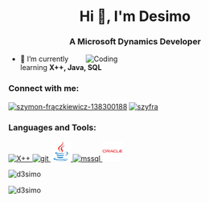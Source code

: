 <h1 align="center">Hi 👋, I'm Desimo</h1>
<h3 align="center">A Microsoft Dynamics Developer</h3>
<img align="right" alt="Coding" width="350" src="https://cdn.dribbble.com/users/1162077/screenshots/3848914/programmer.gif">

- 🌱 I’m currently learning **X++, Java, SQL**

<h3 align="left">Connect with me:</h3>
<p align="left">
<a href="https://linkedin.com/in/szymon-frączkiewicz-138300188" target="blank"><img align="center" src="https://raw.githubusercontent.com/rahuldkjain/github-profile-readme-generator/master/src/images/icons/Social/linked-in-alt.svg" alt="szymon-frączkiewicz-138300188" height="30" width="40" /></a>
<a href="https://www.hackerrank.com/szyfra" target="blank"><img align="center" src="https://raw.githubusercontent.com/rahuldkjain/github-profile-readme-generator/master/src/images/icons/Social/hackerrank.svg" alt="szyfra" height="30" width="40" /></a>
</p>

<h3 align="left">Languages and Tools:</h3>
<p align="left"> <a href="https://learn.microsoft.com/en-us/dynamicsax-2012/developer/x-language-programming-guide" target="_blank" rel="noreferrer"> <img src="https://alexk.gallerycdn.vsassets.io/extensions/alexk/vscode-xpp/0.5.0/1516615389332/Microsoft.VisualStudio.Services.Icons.Default" alt="X++" width="40" height="40"/> </a> <a href="https://git-scm.com/" target="_blank" rel="noreferrer"> <img src="https://www.vectorlogo.zone/logos/git-scm/git-scm-icon.svg" alt="git" width="40" height="40"/> </a> <a href="https://www.java.com" target="_blank" rel="noreferrer"> <img src="https://raw.githubusercontent.com/devicons/devicon/master/icons/java/java-original.svg" alt="java" width="40" height="40"/> </a> <a href="https://www.microsoft.com/en-us/sql-server" target="_blank" rel="noreferrer"> <img src="https://www.svgrepo.com/show/303229/microsoft-sql-server-logo.svg" alt="mssql" width="40" height="40"/> </a> <a href="https://www.oracle.com/" target="_blank" rel="noreferrer"> <img src="https://raw.githubusercontent.com/devicons/devicon/master/icons/oracle/oracle-original.svg" alt="oracle" width="40" height="40"/> </a></p>

<p align="left"> <img src="https://komarev.com/ghpvc/?username=d3simo&label=Profile%20views&color=0e75b6&style=flat" alt="d3simo" /> </p>

<p><img align="center" src="https://github-readme-streak-stats.herokuapp.com/?user=d3simo&" alt="d3simo" /></p>
